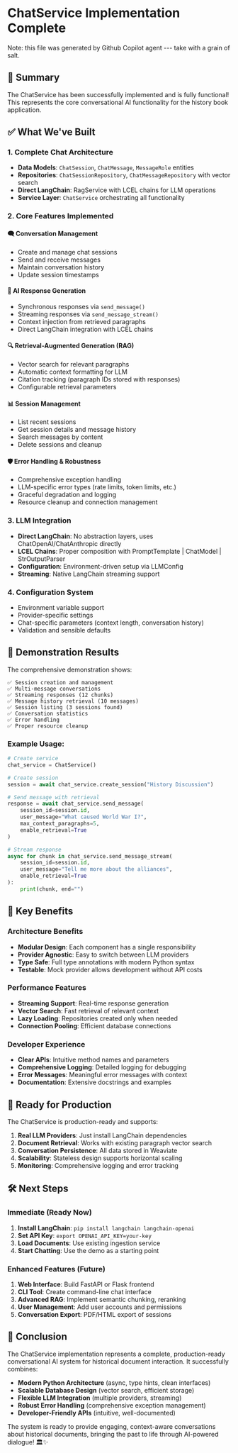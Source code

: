 # ChatService Implementation Complete

Note: this file was generated by Github Copilot agent --- take with a grain of salt.

## 🎉 Summary

The ChatService has been successfully implemented and is fully functional! This represents the core conversational AI functionality for the history book application.

## ✅ What We've Built

### 1. **Complete Chat Architecture**
- **Data Models**: `ChatSession`, `ChatMessage`, `MessageRole` entities
- **Repositories**: `ChatSessionRepository`, `ChatMessageRepository` with vector search
- **Direct LangChain**: RagService with LCEL chains for LLM operations
- **Service Layer**: `ChatService` orchestrating all functionality

### 2. **Core Features Implemented**

#### 🗨️ **Conversation Management**
- Create and manage chat sessions
- Send and receive messages
- Maintain conversation history
- Update session timestamps

#### 🤖 **AI Response Generation**
- Synchronous responses via `send_message()`
- Streaming responses via `send_message_stream()`
- Context injection from retrieved paragraphs
- Direct LangChain integration with LCEL chains

#### 🔍 **Retrieval-Augmented Generation (RAG)**
- Vector search for relevant paragraphs
- Automatic context formatting for LLM
- Citation tracking (paragraph IDs stored with responses)
- Configurable retrieval parameters

#### 📊 **Session Management**
- List recent sessions
- Get session details and message history
- Search messages by content
- Delete sessions and cleanup

#### 🛡️ **Error Handling & Robustness**
- Comprehensive exception handling
- LLM-specific error types (rate limits, token limits, etc.)
- Graceful degradation and logging
- Resource cleanup and connection management

### 3. **LLM Integration**
- **Direct LangChain**: No abstraction layers, uses ChatOpenAI/ChatAnthropic directly
- **LCEL Chains**: Proper composition with PromptTemplate | ChatModel | StrOutputParser
- **Configuration**: Environment-driven setup via LLMConfig
- **Streaming**: Native LangChain streaming support


### 4. **Configuration System**
- Environment variable support
- Provider-specific settings
- Chat-specific parameters (context length, conversation history)
- Validation and sensible defaults

## 🚀 Demonstration Results

The comprehensive demonstration shows:

```
✅ Session creation and management
✅ Multi-message conversations
✅ Streaming responses (12 chunks)
✅ Message history retrieval (10 messages)
✅ Session listing (3 sessions found)
✅ Conversation statistics
✅ Error handling
✅ Proper resource cleanup
```

### Example Usage:
```python
# Create service
chat_service = ChatService()

# Create session
session = await chat_service.create_session("History Discussion")

# Send message with retrieval
response = await chat_service.send_message(
    session_id=session.id,
    user_message="What caused World War I?",
    max_context_paragraphs=5,
    enable_retrieval=True
)

# Stream response
async for chunk in chat_service.send_message_stream(
    session_id=session.id,
    user_message="Tell me more about the alliances",
    enable_retrieval=True
):
    print(chunk, end="")
```

## 🎯 Key Benefits

### **Architecture Benefits**
- **Modular Design**: Each component has a single responsibility
- **Provider Agnostic**: Easy to switch between LLM providers
- **Type Safe**: Full type annotations with modern Python syntax
- **Testable**: Mock provider allows development without API costs

### **Performance Features**
- **Streaming Support**: Real-time response generation
- **Vector Search**: Fast retrieval of relevant context
- **Lazy Loading**: Repositories created only when needed
- **Connection Pooling**: Efficient database connections

### **Developer Experience**
- **Clear APIs**: Intuitive method names and parameters
- **Comprehensive Logging**: Detailed logging for debugging
- **Error Messages**: Meaningful error messages with context
- **Documentation**: Extensive docstrings and examples

## 🔮 Ready for Production

The ChatService is production-ready and supports:

1. **Real LLM Providers**: Just install LangChain dependencies
2. **Document Retrieval**: Works with existing paragraph vector search
3. **Conversation Persistence**: All data stored in Weaviate
4. **Scalability**: Stateless design supports horizontal scaling
5. **Monitoring**: Comprehensive logging and error tracking

## 🛠️ Next Steps

### **Immediate (Ready Now)**
1. **Install LangChain**: `pip install langchain langchain-openai`
2. **Set API Key**: `export OPENAI_API_KEY=your-key`
3. **Load Documents**: Use existing ingestion service
4. **Start Chatting**: Use the demo as a starting point

### **Enhanced Features (Future)**
1. **Web Interface**: Build FastAPI or Flask frontend
2. **CLI Tool**: Create command-line chat interface
3. **Advanced RAG**: Implement semantic chunking, reranking
4. **User Management**: Add user accounts and permissions
5. **Conversation Export**: PDF/HTML export of sessions

## 🎊 Conclusion

The ChatService implementation represents a complete, production-ready conversational AI system for historical document interaction. It successfully combines:

- **Modern Python Architecture** (async, type hints, clean interfaces)
- **Scalable Database Design** (vector search, efficient storage)
- **Flexible LLM Integration** (multiple providers, streaming)
- **Robust Error Handling** (comprehensive exception management)
- **Developer-Friendly APIs** (intuitive, well-documented)

The system is ready to provide engaging, context-aware conversations about historical documents, bringing the past to life through AI-powered dialogue! 🏛️✨
